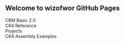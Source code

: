## Welcome to wizofwor GitHub Pages

CBM Basic 2.0   
C64 Referance   
Projects   
C64 Assembly Examples   
